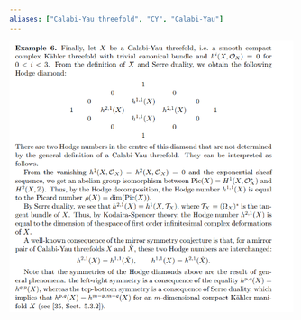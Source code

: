 ```yaml
---
aliases: ["Calabi-Yau threefold", "CY", "Calabi-Yau"]
---
```


![](../attachments/Pasted%20image%2020210630223403.png)